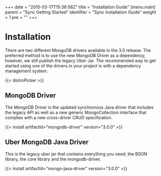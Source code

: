 +++
date = "2015-03-17T15:36:56Z"
title = "Installation Guide"
[menu.main]
  parent = "Sync Getting Started"
  identifier = "Sync Installation Guide"
  weight = 1
  pre = "<i class='fa'></i>"
+++

# Installation

There are two different MongoDB drivers available in the 3.0 release.  The preferred method is to use the new MongoDB Driver as a 
dependency, however, we still publish the legacy Uber Jar.
The recommended way to get started using one of the drivers in your project is with a dependency management system.

{{< distroPicker >}}

## MongoDB Driver  

The MongoDB Driver is the updated synchronous Java driver that includes the
legacy API as well as a new generic MongoCollection interface that complies with
a new cross-driver CRUD specification.

{{< install artifactId="mongodb-driver" version="3.0.0" >}}


## Uber MongoDB Java Driver
This is the legacy uber jar that contains everything you need; the BSON library, the core library and the mongodb-driver.

{{< install artifactId="mongo-java-driver" version="3.0.0" >}}
